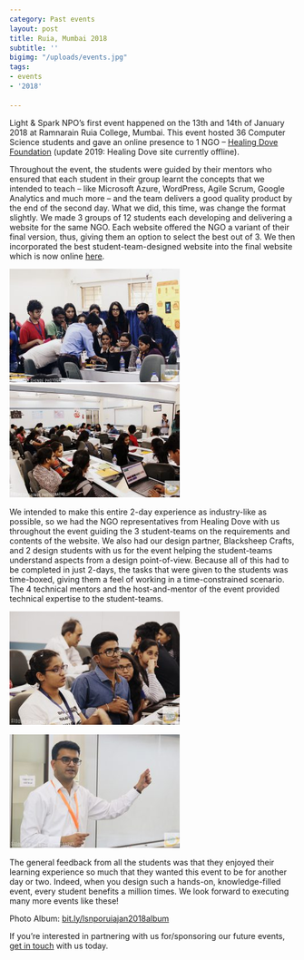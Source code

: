 ```yaml
---
category: Past events
layout: post
title: Ruia, Mumbai 2018
subtitle: ''
bigimg: "/uploads/events.jpg"
tags:
- events
- '2018'

---
```

Light & Spark NPO’s first event happened on the 13th and 14th of January 2018 at Ramnarain Ruia College, Mumbai. This event hosted 36 Computer Science students and gave an online presence to 1 NGO – [Healing Dove Foundation](http://healingdovefoundation.org/) (update 2019: Healing Dove site currently offline).

Throughout the event, the students were guided by their mentors who ensured that each student in their group learnt the concepts that we intended to teach – like Microsoft Azure, WordPress, Agile Scrum, Google Analytics and much more – and the team delivers a good quality product by the end of the second day. What we did, this time, was change the format slightly. We made 3 groups of 12 students each developing and delivering a website for the same NGO. Each website offered the NGO a variant of their final version, thus, giving them an option to select the best out of 3. We then incorporated the best student-team-designed website into the final website which is now online [here](http://healingdovefoundation.org/).

![](/uploads/students3-300x200.jpg)![](/uploads/students2-300x200.jpg)

We intended to make this entire 2-day experience as industry-like as possible, so we had the NGO representatives from Healing Dove with us throughout the event guiding the 3 student-teams on the requirements and contents of the website. We also had our design partner, Blacksheep Crafts, and 2 design students with us for the event helping the student-teams understand aspects from a design point-of-view. Because all of this had to be completed in just 2-days, the tasks that were given to the students was time-boxed, giving them a feel of working in a time-constrained scenario. The 4 technical mentors and the host-and-mentor of the event provided technical expertise to the student-teams.

![](/uploads/students1-300x200.jpg)

![](/uploads/clyded-300x200.jpg)

The general feedback from all the students was that they enjoyed their learning experience so much that they wanted this event to be for another day or two. Indeed, when you design such a hands-on, knowledge-filled event, every student benefits a million times. We look forward to executing many more events like these!

Photo Album: [bit.ly/lsnporuiajan2018album](http://bit.ly/lsnporuiajan2018album)

If you’re interested in partnering with us for/sponsoring our future events, [get in touch](/contact) with us today.